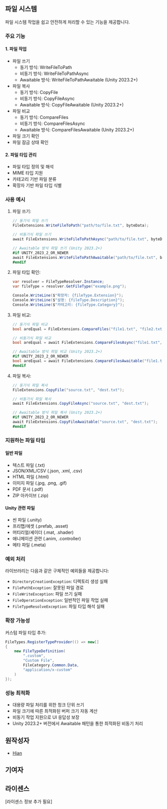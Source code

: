 ## 파일 시스템

파일 시스템 작업을 쉽고 안전하게 처리할 수 있는 기능을 제공합니다.

### 주요 기능

#### 1. 파일 작업

- 파일 쓰기
  - 동기 방식: WriteFileToPath
  - 비동기 방식: WriteFileToPathAsync
  - Awaitable 방식: WriteFileToPathAwaitable (Unity 2023.2+)
- 파일 복사
  - 동기 방식: CopyFile
  - 비동기 방식: CopyFileAsync
  - Awaitable 방식: CopyFileAwaitable (Unity 2023.2+)
- 파일 비교
  - 동기 방식: CompareFiles
  - 비동기 방식: CompareFilesAsync
  - Awaitable 방식: CompareFilesAwaitable (Unity 2023.2+)
- 파일 크기 확인
- 파일 잠금 상태 확인

#### 2. 파일 타입 관리

- 파일 타입 정의 및 해석
- MIME 타입 지원
- 카테고리 기반 파일 분류
- 확장자 기반 파일 타입 식별

### 사용 예시

1. 파일 쓰기:

    ```csharp
    // 동기식 파일 쓰기
    FileExtensions.WriteFileToPath("path/to/file.txt", byteData);
    
    // 비동기식 파일 쓰기
    await FileExtensions.WriteFileToPathAsync("path/to/file.txt", byteData);
    
    // Awaitable 방식 파일 쓰기 (Unity 2023.2+)
    #if UNITY_2023_2_OR_NEWER
    await FileExtensions.WriteFileToPathAwaitable("path/to/file.txt", byteData);
    #endif
    ```

2. 파일 타입 확인:

    ```csharp
    var resolver = FileTypeResolver.Instance;
    var fileType = resolver.GetFileType("example.png");
    
    Console.WriteLine($"확장자: {fileType.Extension}");
    Console.WriteLine($"설명: {fileType.Description}");
    Console.WriteLine($"카테고리: {fileType.Category}");
    ```

3. 파일 비교:

    ```csharp
    // 동기식 파일 비교
    bool areEqual = FileExtensions.CompareFiles("file1.txt", "file2.txt");
    
    // 비동기식 파일 비교
    bool areEqual = await FileExtensions.CompareFilesAsync("file1.txt", "file2.txt");
    
    // Awaitable 방식 파일 비교 (Unity 2023.2+)
    #if UNITY_2023_2_OR_NEWER
    bool areEqual = await FileExtensions.CompareFilesAwaitable("file1.txt", "file2.txt");
    #endif
    ```

4. 파일 복사:

    ```csharp
    // 동기식 파일 복사
    FileExtensions.CopyFile("source.txt", "dest.txt");
    
    // 비동기식 파일 복사
    await FileExtensions.CopyFileAsync("source.txt", "dest.txt");
    
    // Awaitable 방식 파일 복사 (Unity 2023.2+)
    #if UNITY_2023_2_OR_NEWER
    await FileExtensions.CopyFileAwaitable("source.txt", "dest.txt");
    #endif
    ```

### 지원하는 파일 타입

#### 일반 파일

- 텍스트 파일 (.txt)
- JSON/XML/CSV (.json, .xml, .csv)
- HTML 파일 (.html)
- 이미지 파일 (.jpg, .png, .gif)
- PDF 문서 (.pdf)
- ZIP 아카이브 (.zip)

#### Unity 관련 파일

- 씬 파일 (.unity)
- 프리팹/에셋 (.prefab, .asset)
- 머티리얼/셰이더 (.mat, .shader)
- 애니메이션 관련 (.anim, .controller)
- 메타 파일 (.meta)

### 예외 처리

라이브러리는 다음과 같은 구체적인 예외들을 제공합니다:

- `DirectoryCreationException`: 디렉토리 생성 실패
- `FilePathException`: 잘못된 파일 경로
- `FileWriteException`: 파일 쓰기 실패
- `FileOperationException`: 일반적인 파일 작업 실패
- `FileTypeResolveException`: 파일 타입 해석 실패

### 확장 가능성

커스텀 파일 타입 추가:

```csharp
FileTypes.RegisterTypeProvider(() => new[]
{
    new FileTypeDefinition(
        ".custom",
        "Custom File",
        FileCategory.Common.Data,
        "application/x-custom"
    )
});
```

### 성능 최적화

- 대용량 파일 처리를 위한 청크 단위 쓰기
- 파일 크기에 따른 최적화된 버퍼 크기 자동 계산
- 비동기 작업 지원으로 UI 응답성 보장
- Unity 2023.2+ 버전에서 Awaitable 패턴을 통한 최적화된 비동기 처리

## 원작성자

- [Hian](https://github.com/creator-hian)

## 기여자

## 라이센스

[라이센스 정보 추가 필요]
